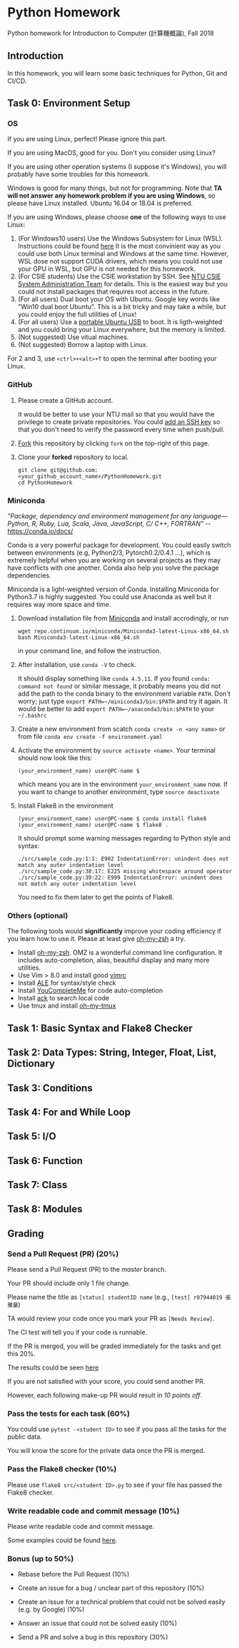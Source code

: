 # Python Homework
Python homework for Introduction to Computer (計算機概論), Fall 2018

## Introduction

In this homework, you will learn some basic techniques for Python, Git and CI/CD.


## Task 0: Environment Setup

### OS

If you are using Linux, perfect! Please ignore this part.

If you are using MacOS, good for you. Don't you consider using Linux?

If you are using other operation systems (I suppose it's Windows), you will probably have some troubles for this homework.

Windows is good for many things, but not for programming. Note that **TA will not answer any homework problem if you are using Windows**, so please have Linux installed. Ubuntu 16.04 or 18.04 is preferred.

If you are using Windows, please choose **one** of the following ways to use Linux:
1. (For Windows10 users) Use the Windows Subsystem for Linux (WSL). Instructions could be found [here](https://docs.microsoft.com/en-us/windows/wsl/install-win10)
It is the most convinient way as you could use both Linux terminal and Windows at the same time. However, WSL dose not support CUDA drivers, which means you could not use your GPU in WSL, but GPU is not needed for this homework.
2. (For CSIE students) Use the CSIE workstation by SSH. See [NTU CSIE System Administration Team](https://wslab.csie.ntu.edu.tw/SSH_tutorial.html) for details. This is the easiest way but you could not install packages that requires root access in the future.
3. (For all users) Dual boot your OS with Ubuntu. Google key words like "Win10 dual boot Ubuntu". This is a bit tricky and may take a while, but you could enjoy the full utilities of Linux!
4. (For all users) Use a [portable Ubuntu USB](https://tutorials.ubuntu.com/tutorial/tutorial-create-a-usb-stick-on-windows#0) to boot. It is ligth-weighted and you could bring your Linux everywhere, but the memory is limited.
5. (Not suggested) Use vitual machines.
6. (Not suggested) Borrow a laptop with Linux.

For 2 and 3, use `<ctrl>+<alt>+T` to open the terminal after booting your Linux.

### GitHub

1. Please create a GitHub account.

    It would be better to use your NTU mail so that you would have the privilege to create private repositories.
    You could [add an SSH key](https://help.github.com/articles/connecting-to-github-with-ssh/) so that you don't need to verify the password every time when push/pull.

2. [Fork](https://help.github.com/articles/fork-a-repo/) this repository by clicking `fork` on the top-right of this page.

3. Clone your **forked** repository to local.
    ```
    git clone git@github.com:<your_github_account_name>/PythonHomework.git
    cd PythonHomework
    ```


### Miniconda

_"Package, dependency and environment management for any language—Python, R, Ruby, Lua, Scala, Java, JavaScript, C/ C++, FORTRAN"_ -- https://conda.io/docs/

Conda is a very powerful package for development. You could easily switch between environments (e.g, Python2/3, Pytorch0.2/0.4.1 ...), which is extremely helpful when you are working on several projects as they may have conflicts with one another. Conda also help you solve the package dependencies.

Miniconda is a light-weighted version of Conda. Installing Miniconda for Python3.7 is highly suggested. You could use Anaconda as well but it requires way more space and time.

1. Download installation file from [Miniconda](https://conda.io/miniconda.html) and install accrodingly, or run 
    ```
    wget repo.continuum.io/miniconda/Miniconda3-latest-Linux-x86_64.sh
    bash Miniconda3-latest-Linux-x86_64.sh
    ```
    in your command line, and follow the instruction.

2. After installation, use `conda -V` to check.

    It should display something like `conda 4.5.11`. If you found `conda: command not found` or similar message, it probably means you did not add the path to the  conda binary to the environment variable `PATH`. Don't worry; just type `export PATH=~/miniconda3/bin:$PATH`  and try it again. It would be better to add `export PATH=~/anaconda3/bin:$PATH` to your `~/.bashrc`

3. Create a new environment from scatch `conda create -n <any name>` or from file `conda env create -f environement.yaml`

4. Activate the environment by `source activate <name>`.
    Your terminal should now look like this:
    ```
    (your_environment_name) user@PC-name $
    ```
    which means you are in the environment `your_environment_name` now. If you want to change to another environment, type `source deactivate`

5. Install Flake8 in the environment
    ```
    (your_environment_name) user@PC-name $ conda install flake8
    (your_environment_name) user@PC-name $ flake8 .
    ```
    It should prompt some warning messages regarding to Python style and syntax:
    ```
    ./src/sample_code.py:1:1: E902 IndentationError: unindent does not match any outer indentation level
    ./src/sample_code.py:38:17: E225 missing whitespace around operator
    ./src/sample_code.py:39:22: E999 IndentationError: unindent does not match any outer indentation level
    ```
    You need to fix them later to get the points of Flake8.


### Others (optional)

The following tools would **significantly** improve your coding efficiency if you learn how to use it. Please at least give [oh-my-zsh](https://github.com/robbyrussell/oh-my-zsh) a try.
* Install [oh-my-zsh](https://github.com/robbyrussell/oh-my-zsh). OMZ is a wonderful command line configuration. It includes auto-completion, alias, beautiful display and many more utilities.
* Use Vim > 8.0 and install good [vimrc](git@github.com:amix/vimrc.git)
* Install [ALE](https://github.com/w0rp/ale) for syntax/style check
* Install [YouCompleteMe](https://github.com/Valloric/YouCompleteMe) for code auto-completion
* Install [ack](https://github.com/beyondgrep/ack2) to search local code
* Use tmux and install [oh-my-tmux](https://github.com/gpakosz/.tmux)




## Task 1: Basic Syntax and Flake8 Checker

## Task 2: Data Types: String, Integer, Float, List, Dictionary

## Task 3: Conditions

## Task 4: For and While Loop

## Task 5: I/O

## Task 6: Function

## Task 7: Class

## Task 8: Modules


## Grading

### Send a Pull Request (PR) (20%)

Please send a Pull Request (PR) to the *master* branch.

Your PR should include only 1 file change.

Please name the title as `[status] studentID name` (e.g., `[test] r07944019 張雅量`)

TA would review your code once you mark your PR as `[Needs Review]`.

The CI test will tell you if your code is runnable.

If the PR is merged, you will be graded immediately for the tasks and get this 20%.

The results could be seen [here]()

If you are not satisfied with your score, you could send another PR.

However, each following make-up PR would result in *10 points off*.


### Pass the tests for each task (60%)

You could use `pytest -<student ID>` to see if you pass all the tasks for the public data.

You will know the score for the private data once the PR is merged.

### Pass the Flake8 checker (10%)

Please use `flake8 src/<student ID>.py` to see if your file has passed the Flake8 checker.

### Write readable code and commit message (10%)

Please write readable code and commit message.

Some examples could be found [here]().

### Bonus (up to 50%)

* Rebase before the Pull Request (10%)

* Create an issue for a bug / unclear part of this repository (10%)

* Create an issue for a technical problem that could not be solved easily (e.g. by Google) (10%)

* Answer an issue that could not be solved easily (10%)

* Send a PR and solve a bug in this repository (30%)



